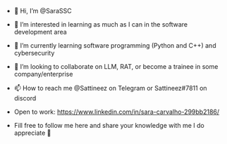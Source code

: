- 👋 Hi, I’m @SaraSSC
- 👀 I’m interested in learning as much as I can in the software development area
- 🌱 I’m currently learning software programming (Python and C++) and cybersecurity 
- 💞️ I’m looking to collaborate on LLM, RAT, or become a trainee in some company/enterprise 
- 📫 How to reach me @Sattineez on Telegram or Sattineez#7811 on discord

- Open to work: https://www.linkedin.com/in/sara-carvalho-299bb2186/

- Fill free to follow me here and share your knowledge with me I do appreciate 🥰

<!---
SaraSSC/SaraSSC is a ✨ special ✨ repository because its `README.md` (this file) appears on your GitHub profile.
You can click the Preview link to take a look at your changes.
--->
